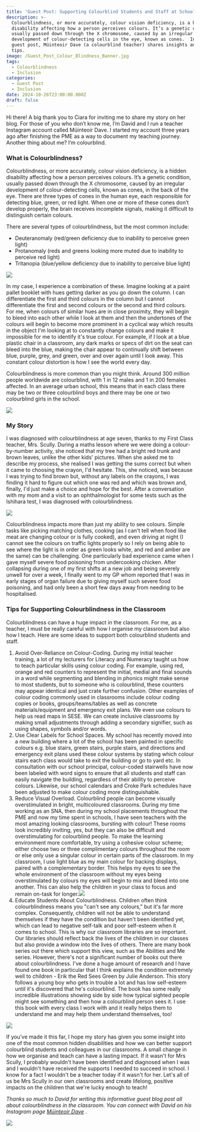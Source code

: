 ```yaml
---
title: 'Guest Post: Supporting Colourblind Students and Staff at School'
description: >-
  Colourblindness, or more accurately, colour vision deficiency, is a hidden
  disability affecting how a person perceives colours. It’s a genetic condition,
  usually passed down through the X chromosome, caused by an irregular
  development of colour-detecting cells in the eye, known as cones.  In this
  guest post, Múinteoir Dave (a colourblind teacher) shares insights and top
  tips.
image: /Guest_Post_Colour_Blindness_Banner.jpg
tags:
  - Colourblindness
  - Inclusion
categories:
  - Guest Post
  - Inclusion
date: 2024-10-26T23:00:00.000Z
draft: false
---
```


Hi there! A big thank you to Ciara for inviting me to share my story on her blog. For those of you who don’t know me, I’m David and I run a teacher Instagram account called Múinteoir Dave. I started my account three years ago after finishing the PME as a way to document my teaching journey. Another thing about me? I’m colourblind.

### What is Colourblindness?

Colourblindness, or more accurately, colour vision deficiency, is a hidden disability affecting how a person perceives colours. It’s a genetic condition, usually passed down through the X chromosome, caused by an irregular development of colour-detecting cells, known as cones, in the back of the eye. There are three types of cones in the human eye, each responsible for detecting blue, green, or red light. When one or more of these cones don’t develop properly, the brain receives incomplete signals, making it difficult to distinguish certain colours.

There are several types of colourblindness, but the most common include:

* Deuteranomaly (red/green deficiency due to inability to perceive green light)
* Protanomaly (reds and greens looking more muted due to inability to perceive red light)
* Tritanopia (blue/yellow deficiency due to inability to perceive blue light)

![](/Types_of_Colourblindness.jpg)

In my case, I experience a combination of these. Imagine looking at a paint pallet booklet with hues getting darker as you go down the column. I can differentiate the first and third colours in the column but I cannot differentiate the first and second colours or the second and third colours. For me, when colours of similar hues are in close proximity, they will begin to bleed into each other while I look at them and then the undertones of the colours will begin to become more prominent in a cyclical way which results in the object I'm looking at to constantly change colours and make it impossible for me to identify it's true colour. For example, if I look at a blue plastic chair in a classroom, any dark marks or specs of dirt on the seat can bleed into the blue, making the chair appear to continually shift between blue, purple, grey, and green, over and over again until I look away. This constant colour distortion is how I see the world every day.

Colourblindness is more common than you might think. Around 300 million people worldwide are colourblind, with 1 in 12 males and 1 in 200 females affected. In an average urban school, this means that in each class there may be two or three colourblind boys and there may be one or two colourblind girls in the school.

![](/Colourblins_colourwheels.gif)

### My Story

I was diagnosed with colourblindness at age seven, thanks to my First Class teacher, Mrs. Scully. During a maths lesson where we were doing a colour-by-number activity, she noticed that my tree had a bright red trunk and brown leaves, unlike the other kids' pictures. When she asked me to describe my process, she realised I was getting the sums correct but when it came to choosing the crayon, I'd hesitate. This, she noticed, was because I was trying to find brown but, without any labels on the crayons, I was finding it hard to figure out which one was red and which was brown and, finally, I'd just make a choice and hope for the best. After a conversation with my mom and a visit to an ophthalmologist for some tests such as the Ishihara test, I was diagnosed with colourblindness.

![](/Ishihara_chart_for_testing_colour_blindness.jpg)

Colourblindness impacts more than just my ability to see colours. Simple tasks like picking matching clothes, cooking (as I can't tell when food like meat are changing colour or is fully cooked), and even driving at night (I cannot see the colours on traffic lights properly so I rely on being able to see where the light is in order as green looks white, and red and amber are the same) can be challenging. One particularly bad experience came when I gave myself severe food poisoning from undercooking chicken. After collapsing during one of my first shifts at a new job and being severely unwell for over a week, I finally went to my GP whom reported that I was in early stages of organ failure due to giving myself such severe food poisoning, and had only been a short few days away from needing to be hospitalised.

### Tips for Supporting Colourblindness in the Classroom

Colourblindness can have a huge impact in the classroom. For me, as a teacher, I must be really careful with how I organise my classroom but also how I teach. Here are some ideas to support both colourblind students and staff.

1. Avoid Over-Reliance on Colour-Coding.
   During my initial teacher training, a lot of my lecturers for Literacy and Numeracy taught us how to teach particular skills using colour coding. For example, using red, orange and red counters to represent the initial, medial and final sounds in a word while segmenting and blending in phonics might make sense to most students, but to someone who is colourblind, these counters may appear identical and just crate further confusion. Other examples of colour coding commonly used in classrooms include colour coding copies or books, groups/teams/tables as well as concrete materials/equipment and emergency exit plans. We even use colours to help us read maps in SESE. We can create inclusive classrooms by making small adjustments through adding a secondary signifier, such as using shapes, symbols and/or words.
2. Use Clear Labels for School Spaces.
   My school has recently moved into a new building where a lot of the school has been painted in specific colours e.g. blue stairs, green stairs, purple stairs, and directions and emergency exit plans used these colour systems by stating which colour stairs each class would take to exit the building or go to yard etc. In consultation with our school principal, colour-coded stairwells have now been labeled with word signs to ensure that all students and staff can easily navigate the building, regardless of their ability to perceive colours. Likewise, our school calendars and Croke Park schedules have been adjusted to make colour coding more distinguishable.
3. Reduce Visual Overload.
   Colourblind people can become visually overstimulated in bright, multicoloured classrooms. During my time working as an SNA, then during my school placements throughout the PME and now my time spent in schools, I have seen teachers with the most amazing looking classrooms, bursting with colour! These rooms look incredibly inviting, yes, but they can also be difficult and overstimulating for colourblind people. To make the learning environment more comfortable, try using a cohesive colour scheme; either choose two or three complimentary colours throughout the room or else only use a singular colour in certain parts of the classroom. In my classroom, I use light blue as my main colour for backing displays, paired with a complementary border. This helps my eyes to see the whole environment of the classroom without my eyes being overstimulated by colours my eyes will begin to mix and bleed into one another. This can also help the children in your class to focus and remain on-task for longer.![](/Davids_Classroom_Colourblind_Friendly.png)
4. Educate Students About Colourblindness.
   Children often think colourblindness means you "can't see any colours," but it's far more complex. Consequently, children will not be able to understand themselves if they have the condition but haven't been identified yet, which can lead to negative self-talk and poor self-esteem when it comes to school. This is why our classroom libraries are so important. Our libraries should reflect back the lives of the children in our classes but also provide a window into the lives of others. There are many book series out there which support this view, such as the Abilities and Me series. However, there's not a significant number of books out there about colourblindness. I've done a huge amount of research and I have found one book in particular that I think explains the condition extremely well to children - Erik the Red Sees Green by Julie Anderson. This story follows a young boy who gets in trouble a lot and has low self-esteem until it's discovered that he's colourblind. The book has some really incredible illustrations showing side by side how typical sighted people might see something and then how a colourblind person sees it. I use this book with every class I work with and it really helps them to understand me and may help them understand themselves, too!

![](/Erik_the_Red_Sees_Green.jpg)

If you've made it this far, I hope my story has given you some insight into one of the most common hidden disabilities and how we can better support colourblind students and colleagues in our classrooms. A small change in how we organise and teach can have a lasting impact. If it wasn't for Mrs Scully, I probably wouldn't have been identified and diagnosed when I was and I wouldn't have received the supports I needed to succeed in school. I know for a fact I wouldn't be a teacher today if it wasn't for her. Let's all of us be Mrs Scully in our own classrooms and create lifelong, positive impacts on the children that we're lucky enough to teach!

*Thanks so much to David for writing this informative guest blog post all about colourblindness in the classroom.  You can connect with David on his Instagram page [Múinteoir Dave](https://www.instagram.com/muinteoir_dave/) .*

![](/Muinetoir_Dave_instagram.jpeg)
